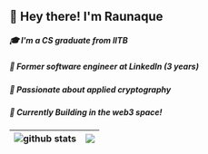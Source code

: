 ## 👋 Hey there! I'm Raunaque

##### 🎓 I'm a CS graduate from IITB

##### 💼 Former software engineer at LinkedIn (3 years)

##### 🔐 Passionate about applied cryptography

##### 🚀 Currently Building in the web3 space!

| <a><img align="center" src="https://github-readme-streak-stats.herokuapp.com/?user=Raunaque97&theme=dark" alt="github stats" /></a> | <a><img align="center" src="https://github-readme-stats.vercel.app/api/top-langs/?username=Raunaque97&layout=donut&theme=dark" /></a> |
| ------------------------------------------------------------------------------------------------------------------------ | -------------------------------------------------------------------------------------------------------------------------------------------- |

<!-- <a><img src="https://komarev.com/ghpvc/?username=Raunaque97&style=for-the-badge"></a> -->

<!--
**Raunaque97/Raunaque97** is a ✨ _special_ ✨ repository because its `README.md` (this file) appears on your GitHub profile.

Here are some ideas to get you started:

- 🔭 I’m currently working on ...
- 🌱 I’m currently learning ...
- 👯 I’m looking to collaborate on ...
- 🤔 I’m looking for help with ...
- 💬 Ask me about ...
- 📫 How to reach me: ...
- 😄 Pronouns: ...
- ⚡ Fun fact: ...
-->
